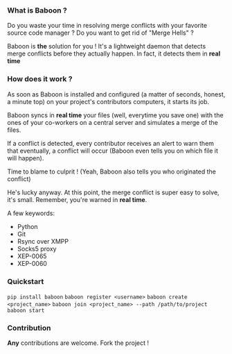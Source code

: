 ### What is Baboon ?

Do you waste your time in resolving merge conflicts with your favorite source
code manager ? Do you want to get rid of "Merge Hells" ?

Baboon is **the** solution for you ! It's a lightweight daemon that detects
merge conflicts before they actually happen. In fact, it detects them in
**real time**

### How does it work ?
As soon as Baboon is installed and configured (a matter of seconds, honest,
a minute top) on your project's contributors computers, it starts its job.

Baboon syncs in **real time** your files (well, everytime you save one) with
the ones of your co-workers on a central server and simulates a merge of the
files.

If a conflict is detected, every contributor receives an alert to warn them that
eventually, a conflict will occur (Baboon even tells you on which file it will
happen).

Time to blame to culprit ! (Yeah, Baboon also tells you who originated the
conflict)

He's lucky anyway. At this point, the merge conflict is super easy to solve, 
it's small. Remember, you're warned in **real time**.

A few keywords:
* Python
* Git
* Rsync over XMPP
* Socks5 proxy
* XEP-0065
* XEP-0060

### Quickstart
```pip install baboon```
```baboon register <username>```
```baboon create <project_name>```
```baboon join <project_name> --path /path/to/project```
```baboon start```

### Contribution
**Any** contributions are welcome. Fork the project !

